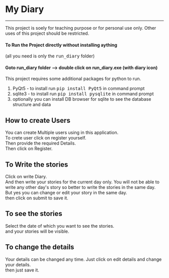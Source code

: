 # My Diary
----------------------------
This project is soely for teaching purpose or for personal use only. Other uses of this project should be restricted.

<h4> To Run the Project directly without installing aything </h4>(all you need is only the <kbd>run_diary</kbd> folder)
<h4> Goto run_diary folder --> double click on run_diary.exe (with diary icon)</h4>

This project requires some additional packages for python to run.

1. PyQt5 - to install run  <kbd>pip install PyQt5</kbd> in command prompt
2. sqlite3 - to install run  <kbd>pip install pysqlite</kbd>  in command prompt
3. optionally you can install DB browser for sqlite to see the database structure and data


How to create Users
-------------------------
You can create Multiple users using in this application.<br>
To crete user click on register yourself.<br>
Then provide the required Details. <br>
Then click on Register.

To Write the stories
--------------------
Click on write Diary.<br>
And then write your stories for the current day only. You will not be able to write any other day's story
so better to write the stories in the same day.<br>
But yes you can change or edit your story in the same day.<br>
then click on submit to save it.<br>


To see the stories
-------------------
Select the date of which you want to see the stories.<br>
and your stories will be visible.

To change the details
---------------------
Your details can be changed any time. Just click on edit details and change your details.<br>
then just save it.
